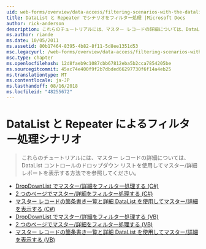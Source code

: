```yaml
---
uid: web-forms/overview/data-access/filtering-scenarios-with-the-datalist-and-repeater/index
title: DataList と Repeater でシナリオをフィルター処理 |Microsoft Docs
author: rick-anderson
description: これらのチュートリアルには、マスター レコードの詳細については、DataList コントロールのドロップダウン リストを使用してマスター/詳細レポートを表示する方法でを参照してください。
ms.author: riande
ms.date: 10/05/2011
ms.assetid: 80b17464-8395-4b82-8f11-5d8ee1351d53
msc.legacyurl: /web-forms/overview/data-access/filtering-scenarios-with-the-datalist-and-repeater
msc.type: chapter
ms.openlocfilehash: 12d8faeb9c1087cbb67812eba5b2cca7854205be
ms.sourcegitcommit: 45ac74e400f9f2b7dbded66297730f6f14a4eb25
ms.translationtype: MT
ms.contentlocale: ja-JP
ms.lasthandoff: 08/16/2018
ms.locfileid: "48255672"
---
```

<a name="filtering-scenarios-with-the-datalist-and-repeater"></a>DataList と Repeater によるフィルター処理シナリオ
====================
> これらのチュートリアルには、マスター レコードの詳細については、DataList コントロールのドロップダウン リストを使用してマスター/詳細レポートを表示する方法でを参照してください。


- [DropDownList でマスター/詳細をフィルター処理する (C#)](master-detail-filtering-with-a-dropdownlist-datalist-cs.md)
- [2 つのページでマスター/詳細をフィルター処理する (C#)](master-detail-filtering-acess-two-pages-datalist-cs.md)
- [マスター レコードの箇条書き一覧と詳細 DataList を使用してマスター/詳細を表示する (C#)](master-detail-using-a-bulleted-list-of-master-records-with-a-details-datalist-cs.md)
- [DropDownList でマスター/詳細をフィルター処理する (VB)](master-detail-filtering-with-a-dropdownlist-datalist-vb.md)
- [2 つのページでマスター/詳細をフィルター処理する (VB)](master-detail-filtering-acess-two-pages-datalist-vb.md)
- [マスター レコードの箇条書き一覧と詳細 DataList を使用してマスター/詳細を表示する (VB)](master-detail-using-a-bulleted-list-of-master-records-with-a-details-datalist-vb.md)

